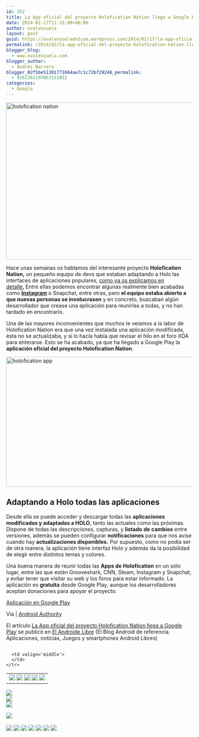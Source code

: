 ```yaml
---
id: 352
title: La App oficial del proyecto Holofication Nation llega a Google Play
date: 2014-02-17T11:33:00+00:00
author: ovalenzuela
layout: post
guid: https://ovalenzueladotcom.wordpress.com/2014/02/17/la-app-oficial-del-proyecto-holofication-nation-llega-a-google-play
permalink: /2014/02/la-app-oficial-del-proyecto-holofication-nation-llega-a-google-play.html
blogger_blog:
  - www.ovalenzuela.com
blogger_author:
  - Andrés Barrera
blogger_02f5be51301771664ae7c1c72bf29246_permalink:
  - 9161362197863151852
categories:
  - Google
---
```

[<img class="aligncenter size-full wp-image-125743" alt="holofication nation" src="http://www.elandroidelibre.com/wp-content/uploads/2014/02/holofication-nation.jpg" width="680" height="424" />](http://www.elandroidelibre.com/wp-content/uploads/2014/02/holofication-nation.jpg)

Hace unas semanas os hablamos del interesante proyecto **Holofication Nation,** un pequeño equipo de devs que estaban adaptando a Holo las interfaces de aplicaciones populares, <a title="Holofication Nation: El gran proyecto para adaptar Apps populares a la interfaz Holo" href="http://www.elandroidelibre.com/2014/02/holofication-nation-el-gran-proyecto-para-adaptar-apps-populares-a-la-interfaz-holo.html" target="_blank">como ya os explicamos en detalle.</a> Entre ellas podemos encontrar algunas realmente bien acabadas como <a title="Instagram versión HOLO Android puro, y como debería ser la oficial. Descárgala ya" href="http://www.elandroidelibre.com/2014/02/instagram-version-holo-android-puro-y-como-deberia-ser-la-oficial-descargala-ya.html" target="_blank"><strong>Instagram</strong></a> o Snapchat, entre otras, pero **el equipo estaba abierto a que nuevas personas se involucrasen** y en concreto, buscaban algún desarrollador que crease una aplicación para reunirlas a todas, y no han tardado en encontrarlo.

Una de las mayores inconvenientes que muchos le veíamos a la labor de Holofication Nation era que una vez instalada una aplicación modificada, ésta no se actualizaba, y si lo hacía había que revisar el hilo en el foro XDA para enterarse. Esto se ha acabado, ya que ha llegado a Google Play la **aplicación oficial del proyecto Holofication Nation**.

[<img class="aligncenter size-full wp-image-127446" alt="holofication app" src="http://www.elandroidelibre.com/wp-content/uploads/2014/02/holofication-app.png" width="670" height="351" />](http://www.elandroidelibre.com/wp-content/uploads/2014/02/holofication-app.png)

## Adaptando a Holo todas las aplicaciones

Desde ella se puede acceder y descargar todas las **aplicaciones modificadas y adaptadas a HOLO**, tanto las actuales como las próximas. Dispone de todas las descripciones, capturas, y **listado** **de** **cambios** entre versiones, además se pueden configurar **notificaciones** para que nos avise cuando hay **actualizaciones disponibles.** Por supuesto, como no podía ser de otra manera, la aplicación tiene interfaz Holo y además da la posibilidad de elegir entre distintos temas y colores.

Una buena manera de reunir todas las **Apps de Holofication** en un sólo lugar, entre las que están Grooveshark, CNN, Steam, Instagram y Snapchat, y evitar tener que visitar su web y los foros para estar informado. La aplicación es **gratuita** desde Google Play, aunque los desarrolladores aceptan donaciones para apoyar el proyecto.

<a target="_blank" href="https://play.google.com/store/apps/details?id=com.holofaction.nation.ct">Aplicación en Google Play</a>

Vía | <a title="http://www.androidauthority.com/holofication-nation-app-available-346450/" href="http://www.androidauthority.com/holofication-nation-app-available-346450/" target="_blank">Android Authority</a>

El artículo [La App oficial del proyecto Holofication Nation llega a Google Play](http://www.elandroidelibre.com/2014/02/la-app-oficial-del-proyecto-holofication-nation-llega-a-google-play.html) se publicó en [El Androide Libre](http://www.elandroidelibre.com) (El Blog Android de referencia. Aplicaciones, noticias, Juegos y smartphones Android Libres)


<img width="1" height="1" src="http://rss.feedsportal.com/c/34005/f/617036/s/3732ce49/sc/15/mf.gif" border="0" /> 

<div>
  <table border='0'>
    <tr>
      <td valign='middle'>
        <a href="http://share.feedsportal.com/share/twitter/?u=http%3A%2F%2Fwww.elandroidelibre.com%2F2014%2F02%2Fla-app-oficial-del-proyecto-holofication-nation-llega-a-google-play.html&t=La+App+oficial+del+proyecto+Holofication+Nation+llega+a+Google+Play" target="_blank"><img src="http://res3.feedsportal.com/social/twitter.png" border="0" /></a> <a href="http://share.feedsportal.com/share/facebook/?u=http%3A%2F%2Fwww.elandroidelibre.com%2F2014%2F02%2Fla-app-oficial-del-proyecto-holofication-nation-llega-a-google-play.html&t=La+App+oficial+del+proyecto+Holofication+Nation+llega+a+Google+Play" target="_blank"><img src="http://res3.feedsportal.com/social/facebook.png" border="0" /></a> <a href="http://share.feedsportal.com/share/linkedin/?u=http%3A%2F%2Fwww.elandroidelibre.com%2F2014%2F02%2Fla-app-oficial-del-proyecto-holofication-nation-llega-a-google-play.html&t=La+App+oficial+del+proyecto+Holofication+Nation+llega+a+Google+Play" target="_blank"><img src="http://res3.feedsportal.com/social/linkedin.png" border="0" /></a> <a href="http://share.feedsportal.com/share/gplus/?u=http%3A%2F%2Fwww.elandroidelibre.com%2F2014%2F02%2Fla-app-oficial-del-proyecto-holofication-nation-llega-a-google-play.html&t=La+App+oficial+del+proyecto+Holofication+Nation+llega+a+Google+Play" target="_blank"><img src="http://res3.feedsportal.com/social/googleplus.png" border="0" /></a> <a href="http://share.feedsportal.com/share/email/?u=http%3A%2F%2Fwww.elandroidelibre.com%2F2014%2F02%2Fla-app-oficial-del-proyecto-holofication-nation-llega-a-google-play.html&t=La+App+oficial+del+proyecto+Holofication+Nation+llega+a+Google+Play" target="_blank"><img src="http://res3.feedsportal.com/social/email.png" border="0" /></a>
      </td>
      
      <td valign='middle'>
      </td>
    </tr>
  </table>
</div>

[<img src="http://da.feedsportal.com/r/186530679981/u/49/f/617036/c/34005/s/3732ce49/sc/15/rc/1/rc.img" border="0" />](http://da.feedsportal.com/r/186530679981/u/49/f/617036/c/34005/s/3732ce49/sc/15/rc/1/rc.htm)  
[<img src="http://da.feedsportal.com/r/186530679981/u/49/f/617036/c/34005/s/3732ce49/sc/15/rc/2/rc.img" border="0" />](http://da.feedsportal.com/r/186530679981/u/49/f/617036/c/34005/s/3732ce49/sc/15/rc/2/rc.htm)  
[<img src="http://da.feedsportal.com/r/186530679981/u/49/f/617036/c/34005/s/3732ce49/sc/15/rc/3/rc.img" border="0" />](http://da.feedsportal.com/r/186530679981/u/49/f/617036/c/34005/s/3732ce49/sc/15/rc/3/rc.htm)

[<img src="http://da.feedsportal.com/r/186530679981/u/49/f/617036/c/34005/s/3732ce49/a2.img" border="0" />](http://da.feedsportal.com/r/186530679981/u/49/f/617036/c/34005/s/3732ce49/a2.htm)
<img width="1" height="1" src="http://pi.feedsportal.com/r/186530679981/u/49/f/617036/c/34005/s/3732ce49/a2t.img" border="0" /> 

<div>
  <a href="http://feeds.feedburner.com/~ff/elandroidelibre?a=Oa_mueZRHl4:YhQbAf2SCVk:ecdYMiMMAMM"><img src="http://feeds.feedburner.com/~ff/elandroidelibre?d=ecdYMiMMAMM" border="0" /></a> <a href="http://feeds.feedburner.com/~ff/elandroidelibre?a=Oa_mueZRHl4:YhQbAf2SCVk:V_sGLiPBpWU"><img src="http://feeds.feedburner.com/~ff/elandroidelibre?i=Oa_mueZRHl4:YhQbAf2SCVk:V_sGLiPBpWU" border="0" /></a> <a href="http://feeds.feedburner.com/~ff/elandroidelibre?a=Oa_mueZRHl4:YhQbAf2SCVk:7Q72WNTAKBA"><img src="http://feeds.feedburner.com/~ff/elandroidelibre?d=7Q72WNTAKBA" border="0" /></a> <a href="http://feeds.feedburner.com/~ff/elandroidelibre?a=Oa_mueZRHl4:YhQbAf2SCVk:dnMXMwOfBR0"><img src="http://feeds.feedburner.com/~ff/elandroidelibre?d=dnMXMwOfBR0" border="0" /></a> <a href="http://feeds.feedburner.com/~ff/elandroidelibre?a=Oa_mueZRHl4:YhQbAf2SCVk:yIl2AUoC8zA"><img src="http://feeds.feedburner.com/~ff/elandroidelibre?d=yIl2AUoC8zA" border="0" /></a> <a href="http://feeds.feedburner.com/~ff/elandroidelibre?a=Oa_mueZRHl4:YhQbAf2SCVk:qj6IDK7rITs"><img src="http://feeds.feedburner.com/~ff/elandroidelibre?d=qj6IDK7rITs" border="0" /></a> <a href="http://feeds.feedburner.com/~ff/elandroidelibre?a=Oa_mueZRHl4:YhQbAf2SCVk:I9og5sOYxJI"><img src="http://feeds.feedburner.com/~ff/elandroidelibre?d=I9og5sOYxJI" border="0" /></a>
</div>

<img src="http://feeds.feedburner.com/~r/elandroidelibre/~4/Oa_mueZRHl4" height="1" width="1" />